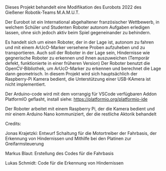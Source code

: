 Dieses Projekt behandelt eine Modifikation des Eurobots 2022 des Gießener Robotik-Teams M.A.M.U.T.

Der Eurobot ist ein International abgehaltener französischer Wettbewerb, in welchem Schüler und Studenten Roboter autonom Aufgaben erledigen lassen, 
ohne sich jedoch aktiv beim Spiel gegeneinander zu behindern.

Es handelt sich um einen Roboter, der in der Lage ist, autonom zu fahren und mit einem ArUcO-Marker versehene Proben aufzuheben und zu transportieren.
Auch soll der Roboter in der Lage sein, Hindernisse wie gegnerische Roboter zu erkennen und ihnen auszuweichen (Temporär defekt, funktionierte in einer früheren Version)
Der Roboter benutzt die OpenCV-Bibliothek, um ArUcO-Marker zu erkennen und berechnet die Lage dann geometrisch.
In diesem Projekt wird sich hauptsächlich der Raspberry-Pi Kamera bedient, die Unterstützung einer USB-KAmera ist nicht implementiert.

Der Arduino-code wird mit dem vorrangig für VSCode verfügbaren Addon PlatformIO geflasht, install siehe:
https://platformio.org/platformio-ide

Der Roboter arbeitet mit einem Raspberry Pi, der die Kamera bedient und mir einem Arduino Nano kommuniziert, der die restliche Aktorik behandelt

Credits:

Jonas Krajetzki: Entwurf Schaltung für die Motortreiber der Fahrbasis, der Erkennung von Hindernissen und Mithilfe bei den Platinen zur Greifarmsteuerung

Markus Blaut: Erstellung des Codes für die Fahrbasis

Lukas Schmidt: Code für die Erkennung von Hindernissen



